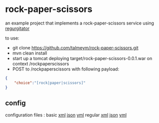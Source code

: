 # rock-paper-scissors
an example project that implements a rock-paper-scissors service using [regurgitator](https://github.com/talmeym/regurgitator-all#regurgitator)

to use:

- git clone https://github.com/talmeym/rock-paper-scissors.git
- mvn clean install
- start up a tomcat deploying target/rock-paper-scissors-0.0.1.war on context /rockpaperscissors
- POST to /rockpaperscissors with following payload:

```json
{
    "choice":"[rock|paper|scissors]"
}
```

## config

configuration files : 
basic [xml](https://github.com/talmeym/rock-paper-scissors/blob/master/src/main/resources/rock-paper-scissors-basic.xml) [json](https://github.com/talmeym/rock-paper-scissors/blob/master/src/main/resources/rock-paper-scissors-basic.xml) [yml](https://github.com/talmeym/rock-paper-scissors/blob/master/src/main/resources/rock-paper-scissors-basic.yml)
regular [xml](https://github.com/talmeym/rock-paper-scissors/blob/master/src/main/resources/rock-paper-scissors.xml) [json](https://github.com/talmeym/rock-paper-scissors/blob/master/src/main/resources/rock-paper-scissors.xml) [yml](https://github.com/talmeym/rock-paper-scissors/blob/master/src/main/resources/rock-paper-scissors.yml)
